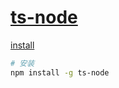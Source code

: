 # [ts-node](https://typestrong.org/ts-node/)

[install](https://typestrong.org/ts-node/docs/installation)

```bash
# 安装
npm install -g ts-node
```
